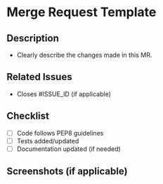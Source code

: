 # Merge Request Template

## Description
- Clearly describe the changes made in this MR.

## Related Issues
- Closes #ISSUE_ID (if applicable)

## Checklist
- [ ] Code follows PEP8 guidelines
- [ ] Tests added/updated
- [ ] Documentation updated (if needed)

## Screenshots (if applicable)

